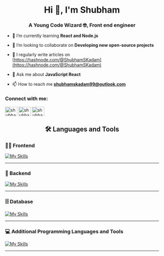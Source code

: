 <h1 align="center">Hi 👋, I'm Shubham</h1>
<h3 align="center">A Young Code Wizard 🤓, Front end engineer</h3>

- 🌱 I’m currently learning **React and Node.js**

- 👯 I’m looking to collaborate on **Developing new open-source projects**

- 📝 I regularly write articles on [https://hashnode.com/@ShubhamSKadam](https://hashnode.com/@ShubhamSKadam)

- 💬 Ask me about **JavaScript React**

- 📫 How to reach me **shubhamskadam99@outlook.com**

<h3 align="left">Connect with me:</h3>
<p align="left">
<a href="https://twitter.com/shubhamskadam" target="blank"><img align="center" src="https://raw.githubusercontent.com/rahuldkjain/github-profile-readme-generator/master/src/images/icons/Social/twitter.svg" alt="shubhamskadam" height="30" width="40" /></a>
<a href="https://linkedin.com/in/shubham-kadam1100" target="blank"><img align="center" src="https://raw.githubusercontent.com/rahuldkjain/github-profile-readme-generator/master/src/images/icons/Social/linked-in-alt.svg" alt="shubham-kadam1100" height="30" width="40" /></a>
<a href="https://www.leetcode.com/shubhamskadam" target="blank"><img align="center" src="https://raw.githubusercontent.com/rahuldkjain/github-profile-readme-generator/master/src/images/icons/Social/leet-code.svg" alt="shubhamskadam" height="30" width="40" /></a>
</p>
<h2 align="center">🛠️ Languages and Tools</h2>


### 🏄‍♂️ Frontend
[![My Skills](https://skillicons.dev/icons?i=html,css,js,react,sass,tailwind,figma,xd)](https://skillicons.dev)
<hr/>

### 🧰 Backend
[![My Skills](https://skillicons.dev/icons?i=nodejs,express)](https://skillicons.dev)
<hr/>

### 🗄️ Database
[![My Skills](https://skillicons.dev/icons?i=mongodb,mysql)](https://skillicons.dev)
<hr/>

### 💻 Additional Programming Languages and Tools
[![My Skills](https://skillicons.dev/icons?i=c,cpp,python,java,git,github,linux,docker)](https://skillicons.dev)
<hr/>
